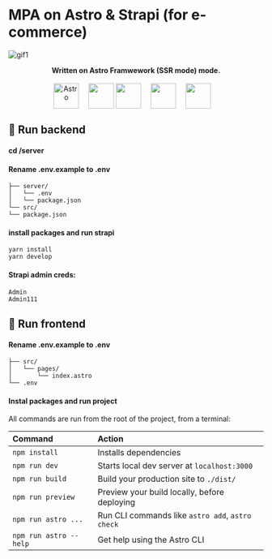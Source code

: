# MPA on Astro & Strapi (for e-commerce)
![gif1](https://user-images.githubusercontent.com/6964795/203263808-aefa0391-8445-4497-ba45-871f476bc171.gif)

<p align="center">
  <b>Written on Astro Framwework (SSR mode) mode.</b> <br /><br />
  <img align="center" style="margin-right: 15px" width="50" src="https://astro.build/assets/press/logomark-light.png" alt="Astro" />
  <img align="center" width="50px" src="https://upload.wikimedia.org/wikipedia/commons/4/4c/Typescript_logo_2020.svg"
       alt="" />
  <img align="center" style="margin-right: 15px" height="50"
       src="https://upload.wikimedia.org/wikipedia/commons/thumb/d/d9/Node.js_logo.svg/1200px-Node.js_logo.svg.png" />
  <img align="center" style="margin-right: 15px"
       src="https://upload.wikimedia.org/wikipedia/commons/thumb/a/a7/React-icon.svg/1280px-React-icon.svg.png" alt=""
       height="50" />
  <img align="center" style="margin-right: 15px" width="50"
       src="https://upload.wikimedia.org/wikipedia/commons/thumb/9/96/Sass_Logo_Color.svg/1280px-Sass_Logo_Color.svg.png" />
</p>

## 🚀 Run backend
#### cd /server
#### Rename .env.example to .env
```
├── server/
│   └── .env
│   └── package.json
└── src/
└── package.json
```
#### install packages and run strapi
```
yarn install
yarn develop
```
#### Strapi admin creds:
```
Admin
Admin111
```

## 🧞 Run frontend
#### Rename .env.example to .env
```
├── src/
│   └── pages/
│       └── index.astro
└── .env
```
#### Instal packages and run project
All commands are run from the root of the project, from a terminal:

| Command                | Action                                           |
| :--------------------- | :----------------------------------------------- |
| `npm install`          | Installs dependencies                            |
| `npm run dev`          | Starts local dev server at `localhost:3000`      |
| `npm run build`        | Build your production site to `./dist/`          |
| `npm run preview`      | Preview your build locally, before deploying     |
| `npm run astro ...`    | Run CLI commands like `astro add`, `astro check` |
| `npm run astro --help` | Get help using the Astro CLI                     |
